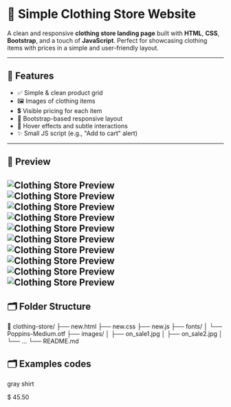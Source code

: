 # 👕 Simple Clothing Store Website

A clean and responsive **clothing store landing page** built with **HTML**, **CSS**, **Bootstrap**, and a touch of **JavaScript**. Perfect for showcasing clothing items with prices in a simple and user-friendly layout.

---

## 🧥 Features

- ✅ Simple & clean product grid
- 🖼️ Images of clothing items
- 💲 Visible pricing for each item
- 🧭 Bootstrap-based responsive layout
- 🎯 Hover effects and subtle interactions
- ✨ Small JS script (e.g., "Add to cart" alert)

---

## 📸 Preview

![Clothing Store Preview](./images/mocups/cTK6rWr31wm.png)
![Clothing Store Preview](./images/mocups/R2TAhi7uu8S%20(1).png)
![Clothing Store Preview](./images/mocups/R2TAhi7uu8S%20(2).png)
![Clothing Store Preview](./images/mocups/R2TAhi7uu8S%20(3).png)
![Clothing Store Preview](./images/mocups/R2TAhi7uu8S%20(4).png)
![Clothing Store Preview](./images/mocups/R2TAhi7uu8S%20(5).png)
![Clothing Store Preview](./images/mocups/R2TAhi7uu8S.png)
![Clothing Store Preview](./images/mocups/TcJdb76WCp2%20(1).png)
![Clothing Store Preview](./images/mocups/TcJdb76WCp2%20(2).png)
![Clothing Store Preview](./images/mocups/TcJdb76WCp2.png)
---
## 🗂️ Folder Structure

📁 clothing-store/
├── new.html
├── new.css
├── new.js
├── fonts/
│   └── Poppins-Medium.otf
├── images/
│   ├── on_sale1.jpg
│   ├── on_sale2.jpg
│   └── ...
└── README.md

## 🗂️ Examples codes


<div class = "text-center">
        <div class = "rating mt-3">
            <span class = "text-primary"><i class = "fas fa-star"></i></span>
            <span class = "text-primary"><i class = "fas fa-star"></i></span>
            <span class = "text-primary"><i class = "fas fa-star"></i></span>
            <span class = "text-primary"><i class = "fas fa-star"></i></span>
            <span class = "text-primary"><i class = "fas fa-star"></i></span>
        </div>
        <p class = "text-capitalize my-1">gray shirt</p>
    <span class = "fw-bold">$ 45.50</span>
</div>

